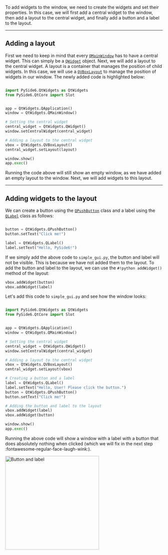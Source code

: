 To add widgets to the window, we need to create the widgets and set their properties. In this case, we will first add a central widget to the window, then add a layout to the central widget, and finally add a button and a label to the layout.

<hr>

## Adding a layout

First we need to keep in mind that every [`QMainWindow`](../../QtWidgets/QMainWindow) has to have a central widget. This can simply be a [`QWidget`](../../QtWidgets/QWidget) object. Next, we will add a layout to the central widget. A layout is a container that manages the position of child widgets. In this case, we will use a [`QVBoxLayout`](../../QtWidgets/QVBoxLayout) to manage the position of widgets in our window. The newly added code is highlighted below:

```python title="simple_gui.py" hl_lines="8-14" linenums="1"

import PySide6.QtWidgets as QtWidgets
from PySide6.QtCore import Slot


app = QtWidgets.QApplication()
window = QtWidgets.QMainWindow()

# Setting the central widget 
central_widget = QtWidgets.QWidget()
window.setCentralWidget(central_widget)

# Adding a layout to the central widget
vbox = QtWidgets.QVBoxLayout()
central_widget.setLayout(layout)

window.show()
app.exec()

```

Running the code above will still show an empty window, as we have added an empty layout to the window. Next, we will add widgets to this layout.

<hr>

## Adding widgets to the layout

We can create a button using the [`QPushButton`](../../QtWidgets/QPushButton) class and a label using the [`QLabel`](../../QtWidgets/QLabel) class as follows:

```python 

button = QtWidgets.QPushButton()
button.setText("Click me!")

label = QtWidgets.QLabel()
label.setText("Hello, PySide6!")
```

If we simply add the above code to `simple_gui.py`, the button and label will not be visible. This is because we have not added them to the layout. To add the button and label to the layout, we can use the `#!python addWidget()` method of the layout:

```python
vbox.addWidget(button)	
vbox.addWidget(label)
```

Let's add this code to `simple_gui.py` and see how the window looks:

```python title="simple_gui.py" hl_lines="16-24" linenums="1"

import PySide6.QtWidgets as QtWidgets
from PySide6.QtCore import Slot


app = QtWidgets.QApplication()
window = QtWidgets.QMainWindow()

# Setting the central widget 
central_widget = QtWidgets.QWidget()
window.setCentralWidget(central_widget)

# Adding a layout to the central widget
vbox = QtWidgets.QVBoxLayout()
central_widget.setLayout(vbox)

# Creating a button and a label
label = QtWidgets.QLabel()
label.setText("Hello, User! Please click the button.")
button = QtWidgets.QPushButton()
button.setText("Click me!")

# Adding the button and label to the layout
vbox.addWidget(label)
vbox.addWidget(button)

window.show()
app.exec()

```

Running the above code will show a window with a label with a button that does absolutely nothing when clicked (which we will fix in the next step :fontawesome-regular-face-laugh-wink:).

<img src="../images/button_and_label.png" alt="Button and label" width="300">


